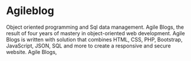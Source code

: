 # Agileblog
Object oriented programming and Sql data management. Agile Blogs, the result of four years of mastery in object-oriented web development. Agile Blogs is written with solution that combines HTML, CSS, PHP, Bootstrap, JavaScript, JSON, SQL and more to create a responsive and secure website. Agile Blogs, 
